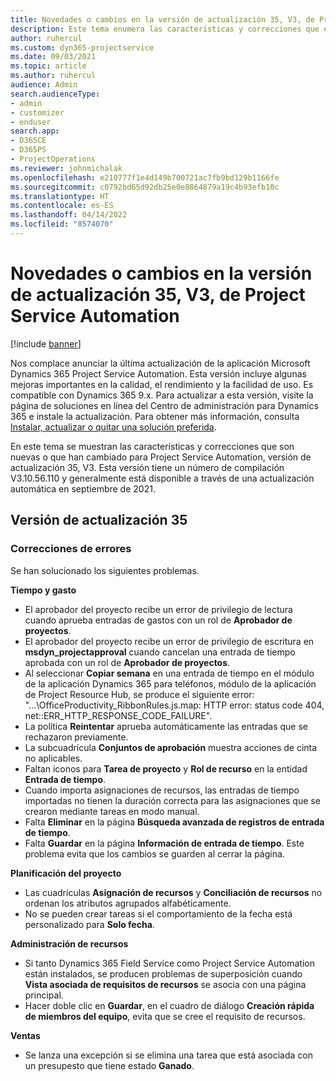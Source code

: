```yaml
---
title: Novedades o cambios en la versión de actualización 35, V3, de Project Service Automation
description: Este tema enumera las características y correcciones que están disponibles en Microsoft Dynamics 365 Project Service Automation, versión de actualización 35, V3.
author: ruhercul
ms.custom: dyn365-projectservice
ms.date: 09/03/2021
ms.topic: article
ms.author: ruhercul
audience: Admin
search.audienceType:
- admin
- customizer
- enduser
search.app:
- D365CE
- D365PS
- ProjectOperations
ms.reviewer: johnmichalak
ms.openlocfilehash: e210777f1e4d149b700721ac7fb9bd129b1166fe
ms.sourcegitcommit: c0792bd65d92db25e0e8864879a19c4b93efb10c
ms.translationtype: HT
ms.contentlocale: es-ES
ms.lasthandoff: 04/14/2022
ms.locfileid: "8574070"
---
```

# <a name="whats-new-or-changed-in-project-service-automation-update-release-35-v3"></a>Novedades o cambios en la versión de actualización 35, V3, de Project Service Automation

[!include [banner](../includes/psa-now-project-operations.md)]

Nos complace anunciar la última actualización de la aplicación Microsoft Dynamics 365 Project Service Automation. Esta versión incluye algunas mejoras importantes en la calidad, el rendimiento y la facilidad de uso. Es compatible con Dynamics 365 9.x. Para actualizar a esta versión, visite la página de soluciones en línea del Centro de administración para Dynamics 365 e instale la actualización. Para obtener más información, consulta [Instalar, actualizar o quitar una solución preferida](/power-platform/admin/install-remove-preferred-solution).

En este tema se muestran las características y correcciones que son nuevas o que han cambiado para Project Service Automation, versión de actualización 35, V3. Esta versión tiene un número de compilación V3.10.56.110 y generalmente está disponible a través de una actualización automática en septiembre de 2021.

## <a name="update-release-35"></a>Versión de actualización 35

### <a name="bug-fixes"></a>Correcciones de errores

Se han solucionado los siguientes problemas.

**Tiempo y gasto**

- El aprobador del proyecto recibe un error de privilegio de lectura cuando aprueba entradas de gastos con un rol de **Aprobador de proyectos**.
- El aprobador del proyecto recibe un error de privilegio de escritura en **msdyn_projectapproval** cuando cancelan una entrada de tiempo aprobada con un rol de **Aprobador de proyectos**.
- Al seleccionar **Copiar semana** en una entrada de tiempo en el módulo de la aplicación Dynamics 365 para teléfonos, módulo de la aplicación de Project Resource Hub, se produce el siguiente error: "...\OfficeProductivity_RibbonRules.js.map: HTTP error: status code 404, net::ERR_HTTP_RESPONSE_CODE_FAILURE".
- La política **Reintentar** aprueba automáticamente las entradas que se rechazaron previamente.
- La subcuadrícula **Conjuntos de aprobación** muestra acciones de cinta no aplicables.
- Faltan iconos para **Tarea de proyecto** y **Rol de recurso** en la entidad **Entrada de tiempo**.
- Cuando importa asignaciones de recursos, las entradas de tiempo importadas no tienen la duración correcta para las asignaciones que se crearon mediante tareas en modo manual.
- Falta **Eliminar** en la página **Búsqueda avanzada de registros de entrada de tiempo**.
- Falta **Guardar** en la página **Información de entrada de tiempo**. Este problema evita que los cambios se guarden al cerrar la página.

**Planificación del proyecto**

- Las cuadrículas **Asignación de recursos** y **Conciliación de recursos** no ordenan los atributos agrupados alfabéticamente.
- No se pueden crear tareas si el comportamiento de la fecha está personalizado para **Solo fecha**.

**Administración de recursos**

- Si tanto Dynamics 365 Field Service como Project Service Automation están instalados, se producen problemas de superposición cuando **Vista asociada de requisitos de recursos** se asocia con una página principal.
- Hacer doble clic en **Guardar**, en el cuadro de diálogo **Creación rápida de miembros del equipo**, evita que se cree el requisito de recursos.

**Ventas**

- Se lanza una excepción si se elimina una tarea que está asociada con un presupesto que tiene estado **Ganado**.
